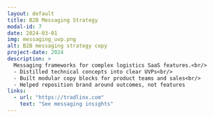 ```yaml
---
layout: default
title: B2B Messaging Strategy
modal-id: 7
date: 2024-03-01
img: messaging_uvp.png
alt: B2B messaging strategy copy
project-date: 2024
description: >
  Messaging frameworks for complex logistics SaaS features.<br/>
  - Distilled technical concepts into clear UVPs<br/>
  - Built modular copy blocks for product teams and sales<br/>
  - Helped reposition brand around outcomes, not features
links:
  - url: "https://tradlinx.com"
    text: "See messaging insights"
---
```

